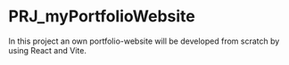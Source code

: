 # PRJ_myPortfolioWebsite
In this project an own portfolio-website will be developed from scratch by using React and Vite.
